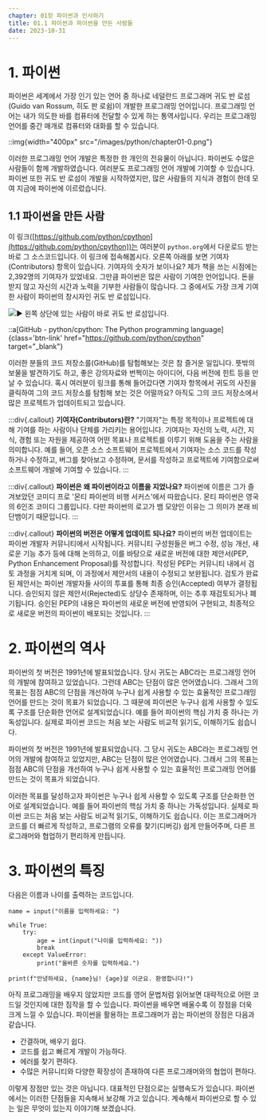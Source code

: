```yaml
---
chapter: 01장 파이썬과 인사하기
title: 01.1 파이썬과 파이썬을 만든 사람들
date: 2023-10-31
---
```


# 1. **파이썬**

파이썬은 세계에서 가장 인기 있는 언어 중 하나로 네덜란드 프로그래머 귀도 반 로섬(Guido van Rossum, 히도 판 로쉼)이 개발한 프로그래밍 언어입니다. 프로그래밍 언어는 내가 의도한 바를 컴퓨터에 전달할 수 있게 하는 통역사입니다. 우리는 프로그래밍 언어를 중간 매개로 컴퓨터와 대화를 할 수 있습니다.

::img{width="400px" src="/images/python/chapter01-0.png"}

이러한 프로그래밍 언어 개발은 특정한 한 개인의 전유물이 아닙니다. 파이썬도 수많은 사람들이 함께 개발하였습니다. 여러분도 프로그래밍 언어 개발에 기여할 수 있습니다. 파이썬 또한 귀도 반 로섬이 개발을 시작하였지만, 많은 사람들의 지식과 경험이 한데 모여 지금에 파이썬에 이르렀습니다.

## 1.1 **파이썬을 만든 사람**

이 링크([https://github.com/python/cpython](https://github.com/python/cpython))는 여러분이 `python.org`에서 다운로드 받는 바로 그 소스코드입니다. 이 링크에 접속해봅시다. 오른쪽 아래를 보면 기여자(Contributors) 항목이 있습니다. 기여자의 숫자가 보이나요? 제가 책을 쓰는 시점에는 2,392명의 기여자가 있었네요. 그만큼 파이썬은 많은 사람이 기여한 언어입니다. 돈을 받지 않고 자신의 시간과 노력을 기부한 사람들이 많습니다. 그 중에서도 가장 크게 기여한 사람이 파이썬의 창시자인 귀도 반 로섬입니다.

![](/images/python/chapter01-1.png '▶ 왼쪽 상단에 있는 사람이 바로 귀도 반 로섬입니다.')

::a[GitHub - python/cpython: The Python programming language]{class='btn-link' href="https://github.com/python/cpython" target="\_blank"}

이러한 분들의 코드 저장소를(GitHub)를 탐험해보는 것은 참 즐거운 일입니다. 뜻밖의 보물을 발견하기도 하고, 좋은 강의자료와 번쩍이는 아이디어, 다음 버전에 힌트 등을 만날 수 있습니다. 혹시 여러분이 링크를 통해 들어갔다면 기여자 항목에서 귀도의 사진을 클릭하여 그의 코드 저장소를 탐험해 보는 것은 어떨까요? 아직도 그의 코드 저장소에서 많은 프로젝트가 업데이트되고 있습니다.

:::div{.callout}
**기여자(Contributors)란?**
"기여자"는 특정 목적이나 프로젝트에 대해 기여를 하는 사람이나 단체를 가리키는 용어입니다. 기여자는 자신의 노력, 시간, 지식, 경험 또는 자원을 제공하여 어떤 목표나 프로젝트를 이루기 위해 도움을 주는 사람을 의미합니다. 예를 들어, 오픈 소스 소프트웨어 프로젝트에서 기여자는 소스 코드를 작성하거나 수정하고, 버그를 찾아보고 수정하며, 문서를 작성하고 프로젝트에 기여함으로써 소프트웨어 개발에 기여할 수 있습니다.
:::

:::div{.callout}
**파이썬은 왜 파이썬이라고 이름을 지었나요?**
파이썬에 이름은 그가 즐겨보았던 코미디 프로 '몬티 파이썬의 비행 서커스'에서 따왔습니다. 몬티 파이썬은 영국의 6인조 코미디 그룹입니다. 다만 파이썬의 로고가 뱀 모양인 이유는 그 의미가 본래 비단뱀이기 때문입니다.
:::

:::div{.callout}
**파이썬의 버전은 어떻게 업데이트 되나요?**
파이썬의 버전 업데이트는 파이썬 개발자 커뮤니티에서 시작됩니다. 커뮤니티 구성원들은 버그 수정, 성능 개선, 새로운 기능 추가 등에 대해 논의하고, 이를 바탕으로 새로운 버전에 대한 제안서(PEP, Python Enhancement Proposal)를 작성합니다. 작성된 PEP는 커뮤니티 내에서 검토 과정을 거치게 되며, 이 과정에서 제안서의 내용이 수정되고 보완됩니다. 검토가 완료된 제안서는 파이썬 개발자들 사이의 투표를 통해 최종 승인(Accepted) 여부가 결정됩니다. 승인되지 않은 제안서(Rejected)도 상당수 존재하며, 이는 추후 재검토되거나 폐기됩니다. 승인된 PEP의 내용은 파이썬의 새로운 버전에 반영되어 구현되고, 최종적으로 새로운 버전의 파이썬이 배포되는 것입니다.
:::

# 2. 파이썬의 역사

파이썬의 첫 버전은 1991년에 발표되었습니다. 당시 귀도는 ABC라는 프로그래밍 언어의 개발에 참여하고 있었습니다. 그런데 ABC는 단점이 많은 언어였습니다. 그래서 그의 목표는 점점 ABC의 단점을 개선하여 누구나 쉽게 사용할 수 있는 효율적인 프로그래밍 언어를 만드는 것이 목표가 되었습니다. 그 때문에 파이썬은 누구나 쉽게 사용할 수 있도록 구조를 단순화한 언어로 설계되었습니다. 예를 들어 파이썬의 핵심 가치 중 하나는 가독성입니다. 실제로 파이썬 코드는 처음 보는 사람도 비교적 읽기도, 이해하기도 쉽습니다.

파이썬의 첫 버전은 1991년에 발표되었습니다. 그 당시 귀도는 ABC라는 프로그래밍 언어의 개발에 참여하고 있었지만, ABC는 단점이 많은 언어였습니다. 그래서 그의 목표는 점점 ABC의 단점을 개선하여 누구나 쉽게 사용할 수 있는 효율적인 프로그래밍 언어를 만드는 것이 목표가 되었습니다.

이러한 목표를 달성하고자 파이썬은 누구나 쉽게 사용할 수 있도록 구조를 단순화한 언어로 설계되었습니다. 예를 들어 파이썬의 핵심 가치 중 하나는 가독성입니다. 실제로 파이썬 코드는 처음 보는 사람도 비교적 읽기도, 이해하기도 쉽습니다. 이는 프로그래머가 코드를 더 빠르게 작성하고, 프로그램의 오류를 찾기(디버깅) 쉽게 만들어주며, 다른 프로그래머와 협업하기 편리하게 만듭니다.

# 3. 파이썬의 특징

다음은 이름과 나이를 출력하는 코드입니다.

```python-exec
name = input("이름을 입력하세요: ")

while True:
    try:
        age = int(input("나이를 입력하세요: "))
        break
    except ValueError:
        print("올바른 숫자를 입력하세요.")

print(f"안녕하세요, {name}님! {age}살 이군요. 환영합니다!")
```

아직 프로그래밍을 배우지 않았지만 코드를 영어 문법처럼 읽어보면 대략적으로 어떤 코드일 것인지에 대한 짐작을 할 수 있습니다. 파이썬을 배우면 배울수록 이 장점을 더욱 크게 느낄 수 있습니다. 파이썬을 활용하는 프로그래머가 꼽는 파이썬의 장점은 다음과 같습니다.

- 간결하며, 배우기 쉽다.
- 코드를 쉽고 빠르게 개발이 가능하다.
- 에러를 찾기 편하다.
- 수많은 커뮤니티와 다양한 확장성이 존재하여 다른 프로그래머와의 협업이 편하다.

이렇게 장점만 있는 것은 아닙니다. 대표적인 단점으로는 실행속도가 있습니다. 파이썬에서는 이러한 단점들을 지속해서 보강해 가고 있습니다. 계속해서 파이썬으로 할 수 있는 일은 무엇이 있는지 이야기해 보겠습니다.

